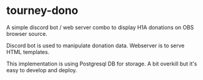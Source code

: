 # tourney-dono

A simple discord bot / web server combo to display H1A donations on OBS browser source.

Discord bot is used to manipulate donation data. Webserver is to serve HTML templates.

This implementation is using Postgresql DB for storage. A bit overkill but it's easy to develop and deploy.
